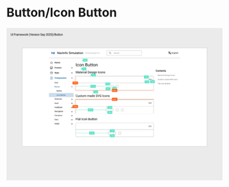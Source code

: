 # Button/Icon Button

![UI Framework Button-Icon Button](/docs/imgs/ns_ui_framework/Button-Icon_Button.png)